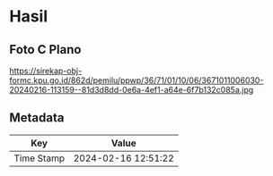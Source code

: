 # Hasil

## Foto C Plano

https://sirekap-obj-formc.kpu.go.id/862d/pemilu/ppwp/36/71/01/10/06/3671011006030-20240216-113159--81d3d8dd-0e6a-4ef1-a64e-6f7b132c085a.jpg


## Metadata

| Key        | Value               |
| ---------- | ------------------- |
| Time Stamp | 2024-02-16 12:51:22 |



